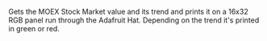 Gets the MOEX Stock Market value and its trend and prints it on a 16x32 RGB panel run through the Adafruit Hat. Depending on the trend it's printed in green or red.
